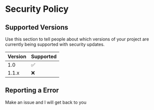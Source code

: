 # Security Policy

## Supported Versions

Use this section to tell people about which versions of your project are
currently being supported with security updates.

| Version | Supported          |
| ------- | ------------------ |
| 1.0   | :white_check_mark: |
| 1.1.x   | :x:                |


## Reporting a Error

Make an issue and I will get back to you
